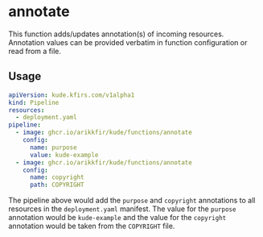 # annotate

This function adds/updates annotation(s) of incoming resources. Annotation values can be provided verbatim in function
configuration or read from a file.

## Usage

```yaml
apiVersion: kude.kfirs.com/v1alpha1
kind: Pipeline
resources:
  - deployment.yaml
pipeline:
  - image: ghcr.io/arikkfir/kude/functions/annotate
    config:
      name: purpose
      value: kude-example
  - image: ghcr.io/arikkfir/kude/functions/annotate
    config:
      name: copyright
      path: COPYRIGHT
```

The pipeline above would add the `purpose` and `copyright` annotations to all resources in the `deployment.yaml`
manifest. The value for the `purpose` annotation would be `kude-example` and the value for the `copyright` annotation
would be taken from the `COPYRIGHT` file.
